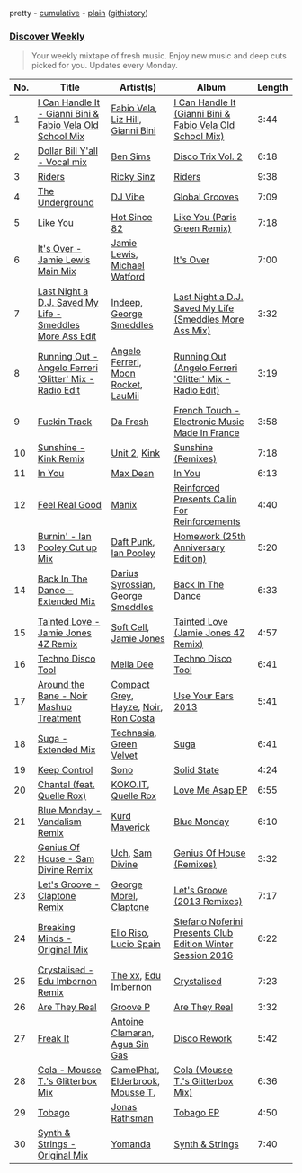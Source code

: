 pretty - [cumulative](/playlists/cumulative/Discover%20Weekly.md) - [plain](/playlists/plain/37i9dQZEVXcERLiUqU2pJX) ([githistory](https://github.githistory.xyz/vitokorn/spotify-playlist-archive/blob/master/playlists/plain/37i9dQZEVXcERLiUqU2pJX))
### [Discover Weekly](https://open.spotify.com/playlist/37i9dQZEVXcERLiUqU2pJX)

> Your weekly mixtape of fresh music. Enjoy new music and deep cuts picked for you. Updates every Monday.

| No. | Title | Artist(s) | Album | Length |
|---|---|---|---|---|
| 1 | [I Can Handle It - Gianni Bini & Fabio Vela Old School Mix](https://open.spotify.com/track/1jGWrROPgDi52quwnTuSec) | [Fabio Vela](https://open.spotify.com/artist/6YaRdTFt4IR7XJTi81HEcj), [Liz Hill](https://open.spotify.com/artist/2SLM4HnYFIqmDisOY5NugT), [Gianni Bini](https://open.spotify.com/artist/1KBsm76gkXpFlbF5WZSh5C) | [I Can Handle It (Gianni Bini & Fabio Vela Old School Mix)](https://open.spotify.com/album/6H8PXijDy64KFySkh5ngNB) | 3:44 |
| 2 | [Dollar Bill Y'all - Vocal mix](https://open.spotify.com/track/6wGsPNAntEpvvbNXOXQxA3) | [Ben Sims](https://open.spotify.com/artist/5wW4dvR027rdRFG0mtvckt) | [Disco Trix Vol. 2](https://open.spotify.com/album/3dQtimBMjvvRWiYpNLCrD9) | 6:18 |
| 3 | [Riders](https://open.spotify.com/track/3Ajk1ZYQ6hNTv6paU7TTE3) | [Ricky Sinz](https://open.spotify.com/artist/54pWpmeC5kkTjXgPVnohZx) | [Riders](https://open.spotify.com/album/5vw9MjpZqbVPrCREBLZ566) | 9:38 |
| 4 | [The Underground](https://open.spotify.com/track/2XKWnJkzeri26p7onUcLzy) | [DJ Vibe](https://open.spotify.com/artist/7p5kGz6CoBcDrQtAYjKYTb) | [Global Grooves](https://open.spotify.com/album/1dw9kYCiBNDNFv6ocmHldi) | 7:09 |
| 5 | [Like You](https://open.spotify.com/track/4ebcX44YzTPbHDDq2mpnmr) | [Hot Since 82](https://open.spotify.com/artist/1tRBmMtER4fGrzrt8O9VpS) | [Like You (Paris Green Remix)](https://open.spotify.com/album/4gmEpeiRYN93ANHvgsqqPV) | 7:18 |
| 6 | [It's Over - Jamie Lewis Main Mix](https://open.spotify.com/track/06Eilj0YY6XDpktEs4N7Fi) | [Jamie Lewis](https://open.spotify.com/artist/50Tk4RFfEkn5pry4cDK2Id), [Michael Watford](https://open.spotify.com/artist/2GHjnAZquwZobKJumvP8C0) | [It's Over](https://open.spotify.com/album/17zb8H8bBqv5MIGuUpQKuz) | 7:00 |
| 7 | [Last Night a D.J. Saved My Life - Smeddles More Ass Edit](https://open.spotify.com/track/0QwKNQfzC4l77dMZH1Zm7E) | [Indeep](https://open.spotify.com/artist/50xejJlMNloQ4PUB7lGP9h), [George Smeddles](https://open.spotify.com/artist/5HT6hDqzq0B7EFlokN0hK2) | [Last Night a D.J. Saved My Life (Smeddles More Ass Mix)](https://open.spotify.com/album/5A7o0EoddSSwV3A7nqbjhp) | 3:32 |
| 8 | [Running Out - Angelo Ferreri 'Glitter' Mix - Radio Edit](https://open.spotify.com/track/7ffttwtKWNukHAiEQIWFZL) | [Angelo Ferreri](https://open.spotify.com/artist/3tT2XX9qEVivLCYGoqkRkZ), [Moon Rocket](https://open.spotify.com/artist/1kSsrlTgiil1smkT4Brc6P), [LauMii](https://open.spotify.com/artist/6ftROnepIAAFepCfbF44Hg) | [Running Out (Angelo Ferreri 'Glitter' Mix - Radio Edit)](https://open.spotify.com/album/1fYe8A1Ek8HnIo4lK8w3wA) | 3:19 |
| 9 | [Fuckin Track](https://open.spotify.com/track/2UkylBrD3MzhO5BLFN7MGo) | [Da Fresh](https://open.spotify.com/artist/0BmOEIkxF8hzj1NKUS6gwE) | [French Touch - Electronic Music Made In France](https://open.spotify.com/album/4oXFwq0gvoEYJxbChqZpYg) | 3:58 |
| 10 | [Sunshine - Kink Remix](https://open.spotify.com/track/3lcuqlvHCjoxXgebIKKUKv) | [Unit 2](https://open.spotify.com/artist/6Jj29WTSJST8dbKkXDUfSP), [Kink](https://open.spotify.com/artist/6yCdWsTDt4Dmb5GMZd5QLb) | [Sunshine (Remixes)](https://open.spotify.com/album/31w4LVOMzjE8JkzMb5jQDE) | 7:18 |
| 11 | [In You](https://open.spotify.com/track/5NBkCWj7qzq2pKix4wHOQh) | [Max Dean](https://open.spotify.com/artist/65TLDWbTJxYASqadmNAxvc) | [In You](https://open.spotify.com/album/3E6s76Yr4EoYnGOrV1CivY) | 6:13 |
| 12 | [Feel Real Good](https://open.spotify.com/track/0JaqIqqFzNkQFoCJTFrakV) | [Manix](https://open.spotify.com/artist/3NxpC1snwKVakSDm2hLNsI) | [Reinforced Presents Callin For Reinforcements](https://open.spotify.com/album/5w8cU8ixaBD5NjjNnFG7mA) | 4:40 |
| 13 | [Burnin' - Ian Pooley Cut up Mix](https://open.spotify.com/track/5mOg5qguKHwzN9vjM8XOYV) | [Daft Punk](https://open.spotify.com/artist/4tZwfgrHOc3mvqYlEYSvVi), [Ian Pooley](https://open.spotify.com/artist/1m4GViPjIy4T8Pd0Iz6hRS) | [Homework (25th Anniversary Edition)](https://open.spotify.com/album/6JRaPcrT3cMBEmkgSqEPhI) | 5:20 |
| 14 | [Back In The Dance - Extended Mix](https://open.spotify.com/track/49SHnVjqlZ4x0E7zAkHh5J) | [Darius Syrossian](https://open.spotify.com/artist/6PDUdAoMV9dMy0wOt09Rsf), [George Smeddles](https://open.spotify.com/artist/5HT6hDqzq0B7EFlokN0hK2) | [Back In The Dance](https://open.spotify.com/album/2uhoFmQf1XOXQIFMmfzg1I) | 6:33 |
| 15 | [Tainted Love - Jamie Jones 4Z Remix](https://open.spotify.com/track/0ZQIjF4oeKaw3zzeBtkC5U) | [Soft Cell](https://open.spotify.com/artist/6aq8T2RcspxVOGgMrTzjWc), [Jamie Jones](https://open.spotify.com/artist/4admDxmnri5Zco0xYrJ0ji) | [Tainted Love (Jamie Jones 4Z Remix)](https://open.spotify.com/album/6Ee4WbEyN6fTWPetbbcjDT) | 4:57 |
| 16 | [Techno Disco Tool](https://open.spotify.com/track/4dGWqeULKD767yx9NIMcEv) | [Mella Dee](https://open.spotify.com/artist/2iT8KIetokMHRjhj8dJuNn) | [Techno Disco Tool](https://open.spotify.com/album/2lp65IrqbdOdbygnaXzMqv) | 6:41 |
| 17 | [Around the Bane - Noir Mashup Treatment](https://open.spotify.com/track/6C100tRTQgbugu5SBQxcn0) | [Compact Grey](https://open.spotify.com/artist/1HusJCbTKLsbuDbOrilbRu), [Hayze](https://open.spotify.com/artist/18AwII7HfpkvyTYPw7sp6L), [Noir](https://open.spotify.com/artist/2rHW9XpYMGsHj7BmAOSmr9), [Ron Costa](https://open.spotify.com/artist/5rm0DojzB3HDGjA2iS40cd) | [Use Your Ears 2013](https://open.spotify.com/album/6RdvhOw9QrqMBHbv6QTtFl) | 5:41 |
| 18 | [Suga - Extended Mix](https://open.spotify.com/track/3IlydY2uasgMzSxhFJ0rpw) | [Technasia](https://open.spotify.com/artist/0rnKlPis7AQgoIe2NEVWa5), [Green Velvet](https://open.spotify.com/artist/3ABaec4jjl95VqmG1iD4k2) | [Suga](https://open.spotify.com/album/0xKKQRuo4AoME3NigKaxJH) | 6:41 |
| 19 | [Keep Control](https://open.spotify.com/track/2MKtM6VW4tlVf91tar3pPS) | [Sono](https://open.spotify.com/artist/7vBGVjjUKLWS8zLNSYwVVC) | [Solid State](https://open.spotify.com/album/6neXRnQaxqdJflFy3nYJYq) | 4:24 |
| 20 | [Chantal (feat. Quelle Rox)](https://open.spotify.com/track/6WcAYJtfo1TNdzHEqE3dEV) | [KOKO.IT](https://open.spotify.com/artist/0Hf0yw8uGFRuNLDngL2GLC), [Quelle Rox](https://open.spotify.com/artist/4iDXgOhz2OE5TjrvCyNZc7) | [Love Me Asap EP](https://open.spotify.com/album/3JnyRSFtD8NR2bBWHUg8Zj) | 6:55 |
| 21 | [Blue Monday - Vandalism Remix](https://open.spotify.com/track/5u4bkQEd1tWRGueuHG8AIc) | [Kurd Maverick](https://open.spotify.com/artist/6A3TktZj6p8D0bmbcfZEKE) | [Blue Monday](https://open.spotify.com/album/2zqqw89latufYf7TBu2WOY) | 6:10 |
| 22 | [Genius Of House - Sam Divine Remix](https://open.spotify.com/track/53fIBqedgqoBjxOfHOt7EN) | [Uch](https://open.spotify.com/artist/0DwWk352O9u1BN0eNJx9wT), [Sam Divine](https://open.spotify.com/artist/029RjYsk0DU8LKC92sUyXZ) | [Genius Of House (Remixes)](https://open.spotify.com/album/4f20epDKdhZYiGxnr0HdBy) | 3:32 |
| 23 | [Let's Groove - Claptone Remix](https://open.spotify.com/track/2ggPH6AlRxvT2HEuwMgnrt) | [George Morel](https://open.spotify.com/artist/1lFrAhvIUbiWsTEMexSlDy), [Claptone](https://open.spotify.com/artist/4mncDFjVLUa3s025Tct3Ry) | [Let's Groove (2013 Remixes)](https://open.spotify.com/album/0u74NM51MoA2TeyivannsW) | 7:17 |
| 24 | [Breaking Minds - Original Mix](https://open.spotify.com/track/2UMEk1dZsU6acubzFjO8b1) | [Elio Riso](https://open.spotify.com/artist/7k6w5wp6OqLPchrLXo6RV0), [Lucio Spain](https://open.spotify.com/artist/0EhW685H677RbDhIqDgoGR) | [Stefano Noferini Presents Club Edition Winter Session 2016](https://open.spotify.com/album/1cb8ELoKf1DHRXmmBttKld) | 6:22 |
| 25 | [Crystalised - Edu Imbernon Remix](https://open.spotify.com/track/3yBKEEUyqlBht7xRIPPmHq) | [The xx](https://open.spotify.com/artist/3iOvXCl6edW5Um0fXEBRXy), [Edu Imbernon](https://open.spotify.com/artist/0Vr0xxcbllx4JWHHxio088) | [Crystalised](https://open.spotify.com/album/2iUMHEoymM8iJtKk4oZVU7) | 7:23 |
| 26 | [Are They Real](https://open.spotify.com/track/4DtXOh0BqeLcqowkrt8pCf) | [Groove P](https://open.spotify.com/artist/1QR0qBs45isMMz5qHTMcV9) | [Are They Real](https://open.spotify.com/album/5bgkOzUaGG5fWtXgcCAQiR) | 3:32 |
| 27 | [Freak It](https://open.spotify.com/track/7zlcgMVBEb9ZsKejdQNmdh) | [Antoine Clamaran](https://open.spotify.com/artist/2LTa2TleomBhi05k8khxCF), [Agua Sin Gas](https://open.spotify.com/artist/0ICpMoNX3j9j4E4Rfk6ED4) | [Disco Rework](https://open.spotify.com/album/6hb48YXolMw9VNeTveU1TH) | 5:42 |
| 28 | [Cola - Mousse T.'s Glitterbox Mix](https://open.spotify.com/track/6o9XeCUAaGZBKsb4yPDRba) | [CamelPhat](https://open.spotify.com/artist/240wlM8vDrf6S4zCyzGj2W), [Elderbrook](https://open.spotify.com/artist/2vf4pRsEY6LpL5tKmqWb64), [Mousse T.](https://open.spotify.com/artist/5N6EzjkOoyABhNZJggeXi6) | [Cola (Mousse T.'s Glitterbox Mix)](https://open.spotify.com/album/5Wbi3l0XAlZ2KUYcE6DMSK) | 6:36 |
| 29 | [Tobago](https://open.spotify.com/track/4JsO29LyKOu07qmJOjgdqT) | [Jonas Rathsman](https://open.spotify.com/artist/0evBopfnhhbHzmHebWTDx7) | [Tobago EP](https://open.spotify.com/album/0N58TKEjIYozJgXXggPUHg) | 4:50 |
| 30 | [Synth & Strings - Original Mix](https://open.spotify.com/track/2jJejvk9PQkQhT4ojnovSa) | [Yomanda](https://open.spotify.com/artist/1PyczlWcgtczHvUkXtUFdL) | [Synth & Strings](https://open.spotify.com/album/3kyOwCDZzSWrBrTZAnqP86) | 7:40 |